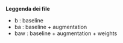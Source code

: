 **Leggenda dei file**
- b : baseline
- ba : baseline + augmentation
- baw :  baseline + augmentation + weights

